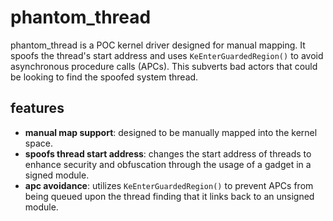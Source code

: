 # phantom_thread

phantom_thread is a POC kernel driver designed for manual mapping. It spoofs the thread's start address and uses `KeEnterGuardedRegion()` to avoid asynchronous procedure calls (APCs). This subverts bad actors that could be looking to find the spoofed system thread.

## features

- **manual map support**: designed to be manually mapped into the kernel space.
- **spoofs thread start address**: changes the start address of threads to enhance security and obfuscation through the usage of a gadget in a signed module.
- **apc avoidance**: utilizes `KeEnterGuardedRegion()` to prevent APCs from being queued upon the thread finding that it links back to an unsigned module.
